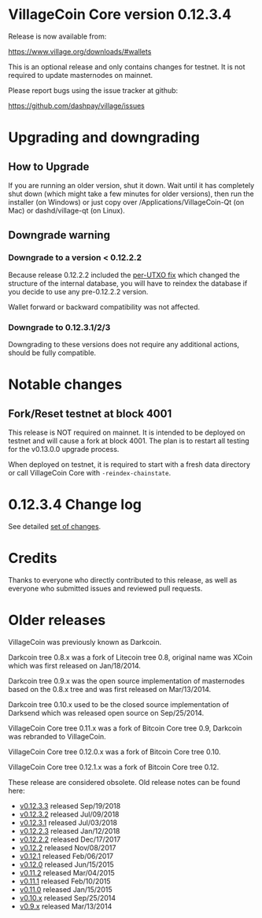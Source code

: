 VillageCoin Core version 0.12.3.4
==========================

Release is now available from:

  <https://www.village.org/downloads/#wallets>

This is an optional release and only contains changes for testnet. It is not required to update masternodes on mainnet.

Please report bugs using the issue tracker at github:

  <https://github.com/dashpay/village/issues>


Upgrading and downgrading
=========================

How to Upgrade
--------------

If you are running an older version, shut it down. Wait until it has completely
shut down (which might take a few minutes for older versions), then run the
installer (on Windows) or just copy over /Applications/VillageCoin-Qt (on Mac) or
dashd/village-qt (on Linux).

Downgrade warning
-----------------

### Downgrade to a version < 0.12.2.2

Because release 0.12.2.2 included the [per-UTXO fix](release-notes/village/release-notes-0.12.2.2.md#per-utxo-fix)
which changed the structure of the internal database, you will have to reindex
the database if you decide to use any pre-0.12.2.2 version.

Wallet forward or backward compatibility was not affected.

### Downgrade to 0.12.3.1/2/3

Downgrading to these versions does not require any additional actions, should be
fully compatible.


Notable changes
===============

Fork/Reset testnet at block 4001
--------------------------------

This release is NOT required on mainnet. It is intended to be deployed on testnet and will cause a fork at block 4001.
The plan is to restart all testing for the v0.13.0.0 upgrade process.

When deployed on testnet, it is required to start with a fresh data directory or call VillageCoin Core with `-reindex-chainstate`.

0.12.3.4 Change log
===================

See detailed [set of changes](https://github.com/dashpay/village/compare/v0.12.3.3...dashpay:v0.12.3.4).

Credits
=======

Thanks to everyone who directly contributed to this release,
as well as everyone who submitted issues and reviewed pull requests.


Older releases
==============

VillageCoin was previously known as Darkcoin.

Darkcoin tree 0.8.x was a fork of Litecoin tree 0.8, original name was XCoin
which was first released on Jan/18/2014.

Darkcoin tree 0.9.x was the open source implementation of masternodes based on
the 0.8.x tree and was first released on Mar/13/2014.

Darkcoin tree 0.10.x used to be the closed source implementation of Darksend
which was released open source on Sep/25/2014.

VillageCoin Core tree 0.11.x was a fork of Bitcoin Core tree 0.9,
Darkcoin was rebranded to VillageCoin.

VillageCoin Core tree 0.12.0.x was a fork of Bitcoin Core tree 0.10.

VillageCoin Core tree 0.12.1.x was a fork of Bitcoin Core tree 0.12.

These release are considered obsolete. Old release notes can be found here:

- [v0.12.3.3](https://github.com/dashpay/village/blob/master/doc/release-notes/village/release-notes-0.12.3.3.md) released Sep/19/2018
- [v0.12.3.2](https://github.com/dashpay/village/blob/master/doc/release-notes/village/release-notes-0.12.3.2.md) released Jul/09/2018
- [v0.12.3.1](https://github.com/dashpay/village/blob/master/doc/release-notes/village/release-notes-0.12.3.1.md) released Jul/03/2018
- [v0.12.2.3](https://github.com/dashpay/village/blob/master/doc/release-notes/village/release-notes-0.12.2.3.md) released Jan/12/2018
- [v0.12.2.2](https://github.com/dashpay/village/blob/master/doc/release-notes/village/release-notes-0.12.2.2.md) released Dec/17/2017
- [v0.12.2](https://github.com/dashpay/village/blob/master/doc/release-notes/village/release-notes-0.12.2.md) released Nov/08/2017
- [v0.12.1](https://github.com/dashpay/village/blob/master/doc/release-notes/village/release-notes-0.12.1.md) released Feb/06/2017
- [v0.12.0](https://github.com/dashpay/village/blob/master/doc/release-notes/village/release-notes-0.12.0.md) released Jun/15/2015
- [v0.11.2](https://github.com/dashpay/village/blob/master/doc/release-notes/village/release-notes-0.11.2.md) released Mar/04/2015
- [v0.11.1](https://github.com/dashpay/village/blob/master/doc/release-notes/village/release-notes-0.11.1.md) released Feb/10/2015
- [v0.11.0](https://github.com/dashpay/village/blob/master/doc/release-notes/village/release-notes-0.11.0.md) released Jan/15/2015
- [v0.10.x](https://github.com/dashpay/village/blob/master/doc/release-notes/village/release-notes-0.10.0.md) released Sep/25/2014
- [v0.9.x](https://github.com/dashpay/village/blob/master/doc/release-notes/village/release-notes-0.9.0.md) released Mar/13/2014

